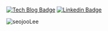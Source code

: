 ###  
  [![Tech Blog Badge](http://img.shields.io/badge/-Tech%20blog-black?style=flat-square&logo=github&link=https://potential-coding.tistory.com/)](https://potential-coding.tistory.com/) 
  [![Linkedin Badge](https://img.shields.io/badge/-LinkedIn-blue?style=flat-square&logo=Linkedin&logoColor=white&link=https://www.linkedin.com/in/seojoo-lee-2b685818a/)](https://www.linkedin.com/in/seojoo-lee-2b685818a/)


![seojooLee](https://github-readme-stats.vercel.app/api?username=seojooLee&show_icons=true&theme=dark)

